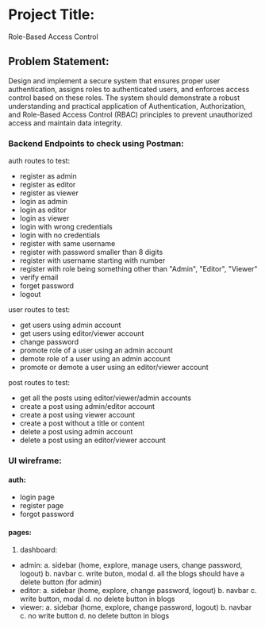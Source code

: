 # Project Title: 

Role-Based Access Control

## Problem Statement:

Design and implement a secure system that ensures proper user authentication, assigns roles to authenticated users, and enforces access control based on these roles. The system should demonstrate a robust understanding and practical application of Authentication, Authorization, and Role-Based Access Control (RBAC) principles to prevent unauthorized access and maintain data integrity.

### Backend Endpoints to check using Postman: 

auth routes to test:
- register as admin
- register as editor 
- register as viewer
- login as admin
- login as editor
- login as viewer
- login with wrong credentials
- login with no credentials
- register with same username
- register with password smaller than 8 digits
- register with username starting with number
- register with role being something other than "Admin", "Editor", "Viewer"
- verify email 
- forget password
- logout 

user routes to test:
- get users using admin account
- get users using editor/viewer account
- change password
- promote role of a user using an admin account
- demote role of a user using an admin account
- promote or demote a user using an editor/viewer account

post routes to test:
- get all the posts using editor/viewer/admin accounts
- create a post using admin/editor account
- create a post using viewer account
- create a post without a title or content
- delete a post using admin account
- delete a post using an editor/viewer account


### UI wireframe:

#### auth:
- login page
- register page
- forgot password

#### pages:
1. dashboard:
- admin: 
a. sidebar (home, explore, manage users, change password, logout)
b. navbar
c. write buton, modal
d. all the blogs should have a delete button (for admin)
- editor:
a. sidebar (home, explore, change password, logout)
b. navbar
c. write button, modal
d. no delete button in blogs
- viewer:
a. sidebar (home, explore, change password, logout)
b. navbar
c. no write button
d. no delete button in blogs
